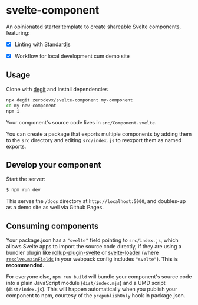 # svelte-component

An opinionated starter template to create shareable Svelte components, featuring:

- [x] Linting with [Standardjs](https://github.com/standard/standard)
- [x] Workflow for local development cum demo site


## Usage

Clone with [degit](https://github.com/Rich-Harris/degit) and install dependencies

```bash
npx degit zerodevx/svelte-component my-component
cd my-new-component
npm i
```

Your component's source code lives in `src/Component.svelte`.

You can create a package that exports multiple components by adding them to the `src` directory and editing `src/index.js` to reexport them as named exports.


## Develop your component

Start the server:

```bash
$ npm run dev
```

This serves the `/docs` directory at `http://localhost:5000`, and doubles-up as a demo site as well via Github Pages.


## Consuming components

Your package.json has a `"svelte"` field pointing to `src/index.js`, which allows Svelte apps to import the source code directly, if they are using a bundler plugin like [rollup-plugin-svelte](https://github.com/sveltejs/rollup-plugin-svelte) or [svelte-loader](https://github.com/sveltejs/svelte-loader) (where [`resolve.mainFields`](https://webpack.js.org/configuration/resolve/#resolve-mainfields) in your webpack config includes `"svelte"`). **This is recommended.**

For everyone else, `npm run build` will bundle your component's source code into a plain JavaScript module (`dist/index.mjs`) and a UMD script (`dist/index.js`). This will happen automatically when you publish your component to npm, courtesy of the `prepublishOnly` hook in package.json.
